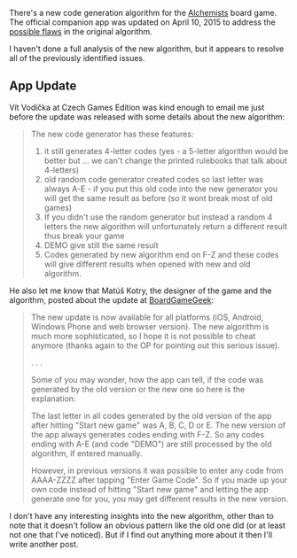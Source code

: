 ---
---

There's a new code generation algorithm for the [Alchemists](http://czechgames.com/en/alchemists/) board game.  The official companion app was updated on April 10, 2015 to address the [possible flaws](/2015/03/01/alchemists-code.html) in the original algorithm.

I haven't done a full analysis of the new algorithm, but it appears to resolve all of the previously identified issues.

## App Update

Vít Vodička at Czech Games Edition was kind enough to email me just before the update was released with some details about the new algorithm: 

> The new code generator has these features:
> 
> 1. it still generates 4-letter codes (yes - a 5-letter algorithm would be better but ... we can't change the printed rulebooks that talk about 4-letters)
> 2. old random code generator created codes so last letter was always A-E - if you put this old code into the new generator you will get the same result as before (so it wont break most of old games)
> 3. If you didn't use the random generator but instead a random 4 letters the new algorithm will unfortunately return a different result thus break your game
> 4. DEMO give still the same result
> 5. Codes generated by new algorithm end on F-Z and these codes will give different results when opened with new and old algorithm.

He also let me know that Matúš Kotry, the designer of the game and the algorithm, posted about the update at [BoardGameGeek](https://boardgamegeek.com/article/18913539#18913539):

> The new update is now available for all platforms (iOS, Android, Windows Phone and web browser version). The new algorithm is much more sophisticated, so I hope it is not possible to cheat anymore (thanks again to the OP for pointing out this serious issue).
>
> . . .
>
> Some of you may wonder, how the app can tell, if the code was generated by the old version or the new one so here is the explanation:
> 
> The last letter in all codes generated by the old version of the app after hitting "Start new game" was A, B, C, D or E. The new version of the app always generates codes ending with F-Z. So any codes ending with A-E (and code "DEMO") are still processed by the old algorithm, if entered manually.
>
> However, in previous versions it was possible to enter any code from AAAA-ZZZZ after tapping "Enter Game Code". So if you made up your own code instead of hitting "Start new game" and letting the app generate one for you, you may get different results in the new version.

I don't have any interesting insights into the new algorithm, other than to note that it doesn't follow an obvious pattern like the old one did (or at least not one that I've noticed).  But if I find out anything more about it then I'll write another post.